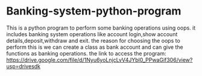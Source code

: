 # Banking-system-python-program
This is a python program to perform some banking operations using oops.
it includes banking system operations like account login,show account details,deposit,withdraw and exit.
the reason for choosing the oops to perform this is we can create a class as bank account and can give the functions as banking operations.
the link to access the program:
https://drive.google.com/file/d/1Nyu6yoLnjcLvV4JYbl0_PPwaGif306/view?usp=drivesdk
